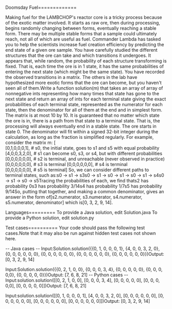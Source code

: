 Doomsday Fuel=============

Making fuel for the LAMBCHOP's reactor core is a tricky process because of the exotic matter involved. It starts as raw ore, then during processing, begins randomly changing between forms, eventually reaching a stable form. There may be multiple stable forms that a sample could ultimately reach, not all of which are useful as fuel. Commander Lambda has tasked you to help the scientists increase fuel creation efficiency by predicting the end state of a given ore sample. You have carefully studied the different structures that the ore can take and which transitions it undergoes. It appears that, while random, the probability of each structure transforming is fixed. That is, each time the ore is in 1 state, it has the same probabilities of entering the next state (which might be the same state).  You have recorded the observed transitions in a matrix. The others in the lab have hypothesized more exotic forms that the ore can become, but you haven't seen all of them.Write a function solution(m) that takes an array of array of nonnegative ints representing how many times that state has gone to the next state and return an array of ints for each terminal state giving the exact probabilities of each terminal state, represented as the numerator for each state, then the denominator for all of them at the end and in simplest form. The matrix is at most 10 by 10. It is guaranteed that no matter which state the ore is in, there is a path from that state to a terminal state. That is, the processing will always eventually end in a stable state. The ore starts in state 0. The denominator will fit within a signed 32-bit integer during the calculation, as long as the fraction is simplified regularly. 
For example, consider the matrix m:
[  
[0,1,0,0,0,1],  # s0, the initial state, goes to s1 and s5 with equal probability [4,0,0,3,2,0],  # s1 can become s0, s3, or s4, but with different probabilities  [0,0,0,0,0,0],  # s2 is terminal, and unreachable (never observed in practice)  [0,0,0,0,0,0],  # s3 is terminal 
[0,0,0,0,0,0],  # s4 is terminal  
[0,0,0,0,0,0],  # s5 is terminal]
So, we can consider different paths to terminal states, such as:s0 -> s1 -> s3s0 -> s1 -> s0 -> s1 -> s0 -> s1 -> s4s0 -> s1 -> s0 -> s5Tracing the probabilities of each, we find thats2 has probability 0s3 has probability 3/14s4 has probability 1/7s5 has probability 9/14So, putting that together, and making a common denominator, gives an answer in the form of[s2.numerator, s3.numerator, s4.numerator, s5.numerator, denominator] which is[0, 3, 2, 9, 14].

Languages=========
To provide a Java solution, edit Solution.java
To provide a Python solution, edit solution.py

Test cases==========
Your code should pass the following test cases.Note that it may also be run against hidden test cases not shown here.

-- Java cases --
Input:Solution.solution({{0, 1, 0, 0, 0, 1}, {4, 0, 0, 3, 2, 0}, {0, 0, 0, 0, 0, 0}, {0, 0, 0, 0, 0, 0}, {0, 0, 0, 0, 0, 0}, {0, 0, 0, 0, 0, 0}})Output:    [0, 3, 2, 9, 14]

Input:Solution.solution({{0, 2, 1, 0, 0}, {0, 0, 0, 3, 4}, {0, 0, 0, 0, 0}, {0, 0, 0, 0,0}, {0, 0, 0, 0, 0}})Output:    [7, 6, 8, 21]
-- Python cases --
Input:solution.solution([[0, 2, 1, 0, 0], [0, 0, 0, 3, 4], [0, 0, 0, 0, 0], [0, 0, 0, 0,0], [0, 0, 0, 0, 0]])Output:    [7, 6, 8, 21]

Input:solution.solution([[0, 1, 0, 0, 0, 1], [4, 0, 0, 3, 2, 0], [0, 0, 0, 0, 0, 0], [0, 0, 0, 0, 0, 0], [0, 0, 0, 0, 0, 0], [0, 0, 0, 0, 0, 0]])Output:    [0, 3, 2, 9, 14]